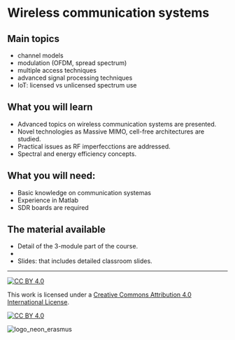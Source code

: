 # Wireless communication systems


## Main topics
* channel models
* modulation (OFDM, spread spectrum)
* multiple access techniques
* advanced signal processing techniques
* IoT: licensed vs unlicensed spectrum use

## What you will learn
* Advanced topics on wireless communication systems are presented.
* Novel technologies as Massive MIMO, cell-free architectures are studied.
* Practical issues as RF imperfecctions are addressed.
* Spectral and energy efficiency concepts.

## What you will need:
* Basic knowledge on communication systemas
* Experience in Matlab 
* SDR  boards are required

## The material available
* Detail of the 3-module part of the course. 
*
* Slides: that includes detailed classroom slides.

***
[![CC BY 4.0][cc-by-shield]][cc-by]

This work is licensed under a
[Creative Commons Attribution 4.0 International License][cc-by].

[![CC BY 4.0][cc-by-image]][cc-by]

[cc-by]: http://creativecommons.org/licenses/by/4.0/
[cc-by-image]: https://i.creativecommons.org/l/by/4.0/88x31.png
[cc-by-shield]: https://img.shields.io/badge/License-CC%20BY%204.0-lightgrey.svg
![logo_neon_erasmus](https://user-images.githubusercontent.com/49734900/153255554-d0157b48-ceea-40c7-9ca8-ce098fe193e8.png)

